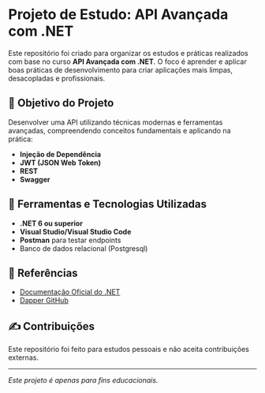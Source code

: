 # Projeto de Estudo: API Avançada com .NET

Este repositório foi criado para organizar os estudos e práticas realizados com base no curso **API Avançada com .NET**. O foco é aprender e aplicar boas práticas de desenvolvimento para criar aplicações mais limpas, desacopladas e profissionais.

## 🚀 Objetivo do Projeto
Desenvolver uma API utilizando técnicas modernas e ferramentas avançadas, compreendendo conceitos fundamentais e aplicando na prática:
- **Injeção de Dependência**
- **JWT (JSON Web Token)**
- **REST**
- **Swagger**

## 🔧 Ferramentas e Tecnologias Utilizadas
- **.NET 6 ou superior**
- **Visual Studio/Visual Studio Code**
- **Postman** para testar endpoints
- Banco de dados relacional (Postgresql)

## 🔎 Referências
- [Documentação Oficial do .NET](https://learn.microsoft.com/)
- [Dapper GitHub](https://github.com/DapperLib/Dapper)

## ✍️ Contribuições
Este repositório foi feito para estudos pessoais e não aceita contribuições externas.

---

*Este projeto é apenas para fins educacionais.*
